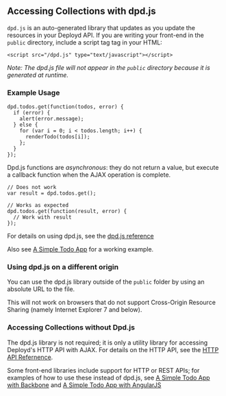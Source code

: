 <!--{
  title: 'Accessing Collections with dpd.js',
  tags: ['guide', 'collection']
}-->

## Accessing Collections with dpd.js

`dpd.js` is an auto-generated library that updates as you update the resources in your Deployd API. If you are writing your front-end in the `public` directory, include a script tag tag in your HTML:

    <script src="/dpd.js" type="text/javascript"></script>

*Note: The dpd.js file will not appear in the `public` directory because it is generated at runtime.*

### Example Usage

    dpd.todos.get(function(todos, error) {
      if (error) {
        alert(error.message);
      } else {
        for (var i = 0; i < todos.length; i++) {
          renderTodo(todos[i]);
        };
      }
    });

Dpd.js functions are *asynchronous*: they do not return a value, but execute a callback function when the AJAX operation is complete.

    // Does not work
    var result = dpd.todos.get();

<!--...-->

    // Works as expected
    dpd.todos.get(function(result, error) {
      // Work with result
    });

For details on using dpd.js, see the [dpd.js reference](/docs/collections/reference/dpd-js.md)

Also see [A Simple Todo App](/docs/collections/examples/a-simple-todo-app.md) for a working example.

### Using dpd.js on a different origin

You can use the dpd.js library outside of the `public` folder by using an absolute URL to the file.

This will not work on browsers that do not support Cross-Origin Resource Sharing (namely Internet Explorer 7 and below).


### Accessing Collections without Dpd.js

The dpd.js library is not required; it is only a utility library for accessing Deployd's HTTP API with AJAX. For details on the HTTP API, see the [HTTP API Refernence](/docs/collections/reference/http.md).

Some front-end libraries include support for HTTP or REST APIs; for examples of how to use these instead of dpd.js, see [A Simple Todo App with Backbone](/docs/collections/examples/a-simple-todo-app-with-backbone.md) and [A Simple Todo App with AngularJS](/docs/collections/examples/a-simple-todo-app-with-angular.md)